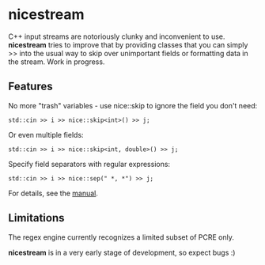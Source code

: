 # nicestream

C++ input streams are notoriously clunky and inconvenient to use. **nicestream** tries to improve that by providing classes that
you can simply >> into the usual way to skip over unimportant fields or formatting data in the stream. Work in progress.

## Features

No more "trash" variables - use nice::skip to ignore the field you don't need:

    std::cin >> i >> nice::skip<int>() >> j;

Or even multiple fields:

    std::cin >> i >> nice::skip<int, double>() >> j;

Specify field separators with regular expressions:

    std::cin >> i >> nice::sep(" *, *") >> j;

For details, see the [manual](manual.md).

## Limitations

The regex engine currently recognizes a limited subset of PCRE only.

**nicestream** is in a very early stage of development, so expect bugs :)
